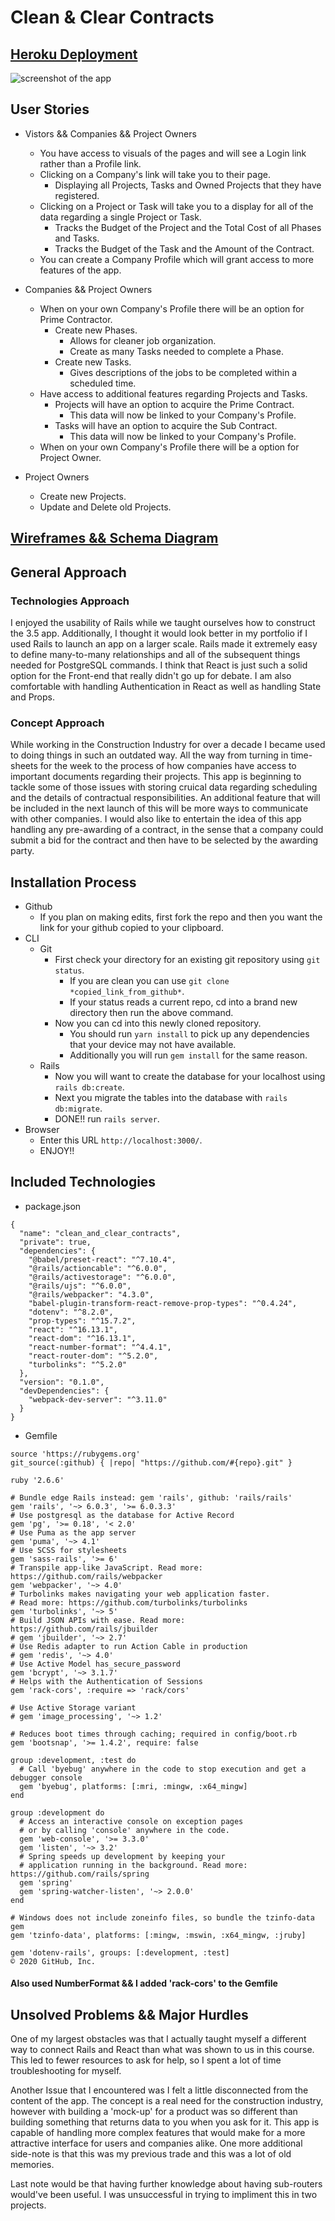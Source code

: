 # Clean & Clear Contracts

## <a href='https://fast-coast-80968.herokuapp.com/' target='_blank' >Heroku Deployment</a>

<img src='https://imgur.com/a/UOdJnEU' alt='screenshot of the app'/>

## User Stories

- Vistors && Companies && Project Owners
    - You have access to visuals of the pages and will see a Login link rather than a Profile link.
    - Clicking on a Company's link will take you to their page.
        - Displaying all Projects, Tasks and Owned Projects that they have registered.
    - Clicking on a Project or Task will take you to a display for all of the data regarding a single Project or Task.
        - Tracks the Budget of the Project and the Total Cost of all Phases and Tasks.
        - Tracks the Budget of the Task and the Amount of the Contract.
    - You can create a Company Profile which will grant access to more features of the app.

- Companies && Project Owners
    - When on your own Company's Profile there will be an option for Prime Contractor.
        - Create new Phases.
            - Allows for cleaner job organization.
            - Create as many Tasks needed to complete a Phase.
        - Create new Tasks.
            - Gives descriptions of the jobs to be completed within a scheduled time.
    - Have access to additional features regarding Projects and Tasks.
        - Projects will have an option to acquire the Prime Contract.
            - This data will now be linked to your Company's Profile.
        - Tasks will have an option to acquire the Sub Contract.
            - This data will now be linked to your Company's Profile.
    - When on your own Company's Profile there will be a option for Project Owner.

- Project Owners
    - Create new Projects.
    - Update and Delete old Projects.

## <a href='https://imgur.com/gallery/qe2XNXW' target='_blank' >Wireframes && Schema Diagram</a>

## General Approach
### Technologies Approach
<div>
    <p>I enjoyed the usability of Rails while we taught ourselves how to construct the 3.5 app. Additionally, I thought it would look better in my portfolio if I used Rails to launch an app on a larger scale. Rails made it extremely easy to define many-to-many relationships and all of the subsequent things needed for PostgreSQL commands. I think that React is just such a solid option for the Front-end that really didn't go up for debate. I am also comfortable with handling Authentication in React as well as handling State and Props.
    </p>
</div>

### Concept Approach
<div>
    <p>While working in the Construction Industry for over a decade I became used to doing things in such an outdated way. All the way from turning in time-sheets for the week to the process of how companies have access to important documents regarding their projects. This app is beginning to tackle some of those issues with storing cruical data regarding scheduling and the details of contractual responsibilities. An additional feature that will be included in the next launch of this will be more ways to communicate with other companies. I would also like to entertain the idea of this app handling any pre-awarding of a contract, in the sense that a company could submit a bid for the contract and then have to be selected by the awarding party.
    </p>
</div>

## Installation Process

- Github
    - If you plan on making edits, first fork the repo and then you want the link for your github copied to your clipboard.
- CLI
    - Git
        - First check your directory for an existing git repository using `git status`.
            - If you are clean you can use `git clone *copied_link_from_github*`.
            - If your status reads a current repo, cd into a brand new directory then run the above command.
        - Now you can cd into this newly cloned repository.
            - You should run `yarn install` to pick up any dependencies that your device may not have available.
            - Additionally you will run `gem install` for the same reason.
    - Rails
        - Now you will want to create the database for your localhost using `rails db:create`.
        - Next you migrate the tables into the database with `rails db:migrate`.
        - DONE!! run `rails server`.
- Browser
    - Enter this URL `http://localhost:3000/`.
    - ENJOY!!


## Included Technologies

- package.json
```
{
  "name": "clean_and_clear_contracts",
  "private": true,
  "dependencies": {
    "@babel/preset-react": "^7.10.4",
    "@rails/actioncable": "^6.0.0",
    "@rails/activestorage": "^6.0.0",
    "@rails/ujs": "^6.0.0",
    "@rails/webpacker": "4.3.0",
    "babel-plugin-transform-react-remove-prop-types": "^0.4.24",
    "dotenv": "^8.2.0",
    "prop-types": "^15.7.2",
    "react": "^16.13.1",
    "react-dom": "^16.13.1",
    "react-number-format": "^4.4.1",
    "react-router-dom": "^5.2.0",
    "turbolinks": "^5.2.0"
  },
  "version": "0.1.0",
  "devDependencies": {
    "webpack-dev-server": "^3.11.0"
  }
}
```
- Gemfile
```
source 'https://rubygems.org'
git_source(:github) { |repo| "https://github.com/#{repo}.git" }

ruby '2.6.6'

# Bundle edge Rails instead: gem 'rails', github: 'rails/rails'
gem 'rails', '~> 6.0.3', '>= 6.0.3.3'
# Use postgresql as the database for Active Record
gem 'pg', '>= 0.18', '< 2.0'
# Use Puma as the app server
gem 'puma', '~> 4.1'
# Use SCSS for stylesheets
gem 'sass-rails', '>= 6'
# Transpile app-like JavaScript. Read more: https://github.com/rails/webpacker
gem 'webpacker', '~> 4.0'
# Turbolinks makes navigating your web application faster. 
# Read more: https://github.com/turbolinks/turbolinks
gem 'turbolinks', '~> 5'
# Build JSON APIs with ease. Read more: https://github.com/rails/jbuilder
# gem 'jbuilder', '~> 2.7'
# Use Redis adapter to run Action Cable in production
# gem 'redis', '~> 4.0'
# Use Active Model has_secure_password
gem 'bcrypt', '~> 3.1.7'
# Helps with the Authentication of Sessions
gem 'rack-cors', :require => 'rack/cors'

# Use Active Storage variant
# gem 'image_processing', '~> 1.2'

# Reduces boot times through caching; required in config/boot.rb
gem 'bootsnap', '>= 1.4.2', require: false

group :development, :test do
  # Call 'byebug' anywhere in the code to stop execution and get a debugger console
  gem 'byebug', platforms: [:mri, :mingw, :x64_mingw]
end

group :development do
  # Access an interactive console on exception pages 
  # or by calling 'console' anywhere in the code.
  gem 'web-console', '>= 3.3.0'
  gem 'listen', '~> 3.2'
  # Spring speeds up development by keeping your 
  # application running in the background. Read more: https://github.com/rails/spring
  gem 'spring'
  gem 'spring-watcher-listen', '~> 2.0.0'
end

# Windows does not include zoneinfo files, so bundle the tzinfo-data gem
gem 'tzinfo-data', platforms: [:mingw, :mswin, :x64_mingw, :jruby]

gem 'dotenv-rails', groups: [:development, :test]
© 2020 GitHub, Inc.
```

#### Also used NumberFormat && I added 'rack-cors' to the Gemfile


## Unsolved Problems && Major Hurdles

<div>
    <p>One of my largest obstacles was that I actually taught myself a different way to connect Rails and React than what was shown to us in this course. This led to fewer resources to ask for help, so I spent a lot of time troubleshooting for myself.
    </p>
    <p>Another Issue that I encountered was I felt a little disconnected from the content of the app. The concept is a real need for the construction industry, however with building a 'mock-up' for a product was so different than building something that returns data to you when you ask for it. This app is capable of handling more complex features that would make for a more attractive interface for users and companies alike. One more additional side-note is that this was my previous trade and this was a lot of old memories.
    </p>
    <p>Last note would be that having further knowledge about having sub-routers would've been useful. I was unsuccessful in trying to impliment this in two projects.
    </p>
</div>

